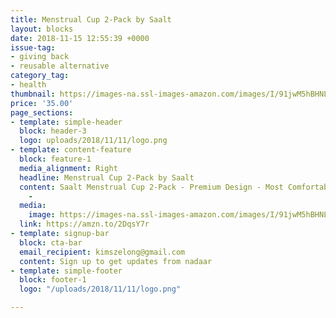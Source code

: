 ```yaml
---
title: Menstrual Cup 2-Pack by Saalt
layout: blocks
date: 2018-11-15 12:55:39 +0000
issue-tag:
- giving back
- reusable alternative
category_tag:
- health
thumbnail: https://images-na.ssl-images-amazon.com/images/I/91jwM5hBHNL._SL1500_.jpg
price: '35.00'
page_sections:
- template: simple-header
  block: header-3
  logo: uploads/2018/11/11/logo.png
- template: content-feature
  block: feature-1
  media_alignment: Right
  headline: Menstrual Cup 2-Pack by Saalt
  content: Saalt Menstrual Cup 2-Pack - Premium Design - Most Comfortable Period Cup
    -
  media:
    image: https://images-na.ssl-images-amazon.com/images/I/91jwM5hBHNL._SL1500_.jpg
  link: https://amzn.to/2DqsY7r
- template: signup-bar
  block: cta-bar
  email_recipient: kimszelong@gmail.com
  content: Sign up to get updates from nadaar
- template: simple-footer
  block: footer-1
  logo: "/uploads/2018/11/11/logo.png"

---
```

